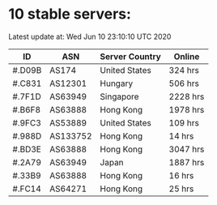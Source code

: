 # 10 stable servers:

Latest update at: Wed Jun 10 23:10:10 UTC 2020

| ID | ASN | Server Country | Online |
| -- | --- | -------------- | ------ |
| #.D09B | AS174 | United States | 324 hrs |
| #.C831 | AS12301 | Hungary | 506 hrs |
| #.7F1D | AS63949 | Singapore | 2228 hrs |
| #.B6F8 | AS63888 | Hong Kong | 1978 hrs |
| #.9FC3 | AS53889 | United States | 109 hrs |
| #.988D | AS133752 | Hong Kong | 14 hrs |
| #.BD3E | AS63888 | Hong Kong | 3047 hrs |
| #.2A79 | AS63949 | Japan | 1887 hrs |
| #.33B9 | AS63888 | Hong Kong | 16 hrs |
| #.FC14 | AS64271 | Hong Kong | 25 hrs |

